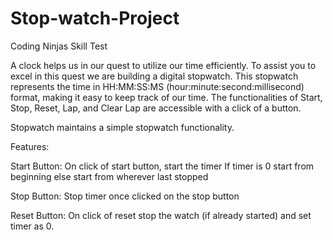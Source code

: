 # Stop-watch-Project
Coding Ninjas Skill Test

A clock helps us in our quest to utilize our time efficiently. To assist you to excel in this quest we are building a digital stopwatch.
This stopwatch represents the time in HH:MM:SS:MS (hour:minute:second:millisecond) format, making it easy to keep track of our time.
The functionalities of Start, Stop, Reset, Lap, and Clear Lap are accessible with a click of a button.

Stopwatch maintains a simple stopwatch functionality.

Features:

Start Button: On click of start button, start the timer If timer is 0 start from beginning else start from wherever last stopped

Stop Button: Stop timer once clicked on the stop button

Reset Button: On click of reset stop the watch (if already started) and set timer as 0.
